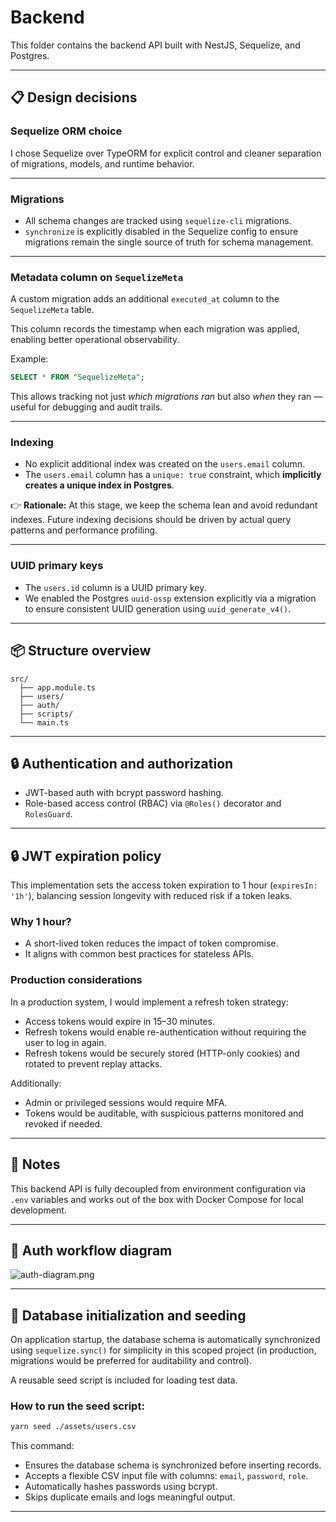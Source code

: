 # Backend

This folder contains the backend API built with NestJS, Sequelize, and Postgres.

---

## 📋 Design decisions

### Sequelize ORM choice
I chose Sequelize over TypeORM for explicit control and cleaner separation of migrations, models, and runtime behavior.

---

### Migrations

- All schema changes are tracked using `sequelize-cli` migrations.
- `synchronize` is explicitly disabled in the Sequelize config to ensure migrations remain the single source of truth for schema management.

---

### Metadata column on `SequelizeMeta`

A custom migration adds an additional `executed_at` column to the `SequelizeMeta` table.

This column records the timestamp when each migration was applied, enabling better operational observability.

Example:
```sql
SELECT * FROM "SequelizeMeta";
````

This allows tracking not just *which migrations ran* but also *when* they ran — useful for debugging and audit trails.

---

### Indexing

* No explicit additional index was created on the `users.email` column.
* The `users.email` column has a `unique: true` constraint, which **implicitly creates a unique index in Postgres**.

👉 **Rationale:**
At this stage, we keep the schema lean and avoid redundant indexes.
Future indexing decisions should be driven by actual query patterns and performance profiling.

---

### UUID primary keys

* The `users.id` column is a UUID primary key.
* We enabled the Postgres `uuid-ossp` extension explicitly via a migration to ensure consistent UUID generation using `uuid_generate_v4()`.

---

## 📦 Structure overview

```
src/
  ├── app.module.ts
  ├── users/
  ├── auth/
  ├── scripts/
  └── main.ts
```

---

## 🔒 Authentication and authorization

* JWT-based auth with bcrypt password hashing.
* Role-based access control (RBAC) via `@Roles()` decorator and `RolesGuard`.

---

## 🔒 JWT expiration policy

This implementation sets the access token expiration to 1 hour (`expiresIn: '1h'`), balancing session longevity with reduced risk if a token leaks.

### Why 1 hour?
- A short-lived token reduces the impact of token compromise.
- It aligns with common best practices for stateless APIs.

### Production considerations
In a production system, I would implement a refresh token strategy:
- Access tokens would expire in 15–30 minutes.
- Refresh tokens would enable re-authentication without requiring the user to log in again.
- Refresh tokens would be securely stored (HTTP-only cookies) and rotated to prevent replay attacks.

Additionally:
- Admin or privileged sessions would require MFA.
- Tokens would be auditable, with suspicious patterns monitored and revoked if needed.

---

## 📝 Notes

This backend API is fully decoupled from environment configuration via `.env` variables and works out of the box with Docker Compose for local development.


---

## 🔄 Auth workflow diagram
![auth-diagram.png](assets/auth-diagram.png)



---

## 🔨 Database initialization and seeding

On application startup, the database schema is automatically synchronized using `sequelize.sync()` for simplicity in this scoped project (in production, migrations would be preferred for auditability and control).

A reusable seed script is included for loading test data.

### How to run the seed script:

```sh
yarn seed ./assets/users.csv
````

This command:

* Ensures the database schema is synchronized before inserting records.
* Accepts a flexible CSV input file with columns: `email`, `password`, `role`.
* Automatically hashes passwords using bcrypt.
* Skips duplicate emails and logs meaningful output.

---